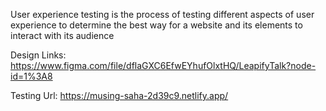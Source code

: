 User experience testing is the process of testing different aspects of user experience to determine the best way for a website and its elements to interact with its audience 

Design Links: https://www.figma.com/file/dflaGXC6EfwEYhufOlxtHQ/LeapifyTalk?node-id=1%3A8 

Testing Url: https://musing-saha-2d39c9.netlify.app/ 
